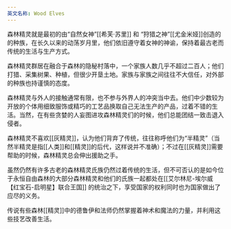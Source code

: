 ```yaml
---
英文名称: Wood Elves
---
```

森林精灵就是最初的由“自然女神”[[希芙·苏里]] 和 “狩猎之神”[[尤金米娅]]创造的的种族，在长久以来的动荡岁月里，他们依旧遵守着女神的神谕，保持着最古老而传统的生活与生产方式。 

森林精灵群居在融合于森林的隐秘村落中，一个家族人数几乎不超过二百人；他们打猎、采集树果、种植，但很少开垦土地。家族与家族之间往往不大信任，对外部的种族也持谨慎的态度。 

森林精灵与外人的接触通常有限，也不参与外界人的冲突当中去。他们中少数较为开放的个体用细致服饰或精巧的工艺品换取自己无法生产的产品，过着不错的生活。当然，在有些贪婪的人妄图进攻森林精灵们的时候，他们总能团结一致击退入侵者。 

森林精灵不喜欢[[灰精灵]]，认为他们背弃了传统，往往称呼他们为“半精灵”（当然半精灵是指[[人类]]和[[精灵]]的后代，这样说并不准确）；不过在[[灰精灵]]需要帮助的时候，森林精灵总会伸出援助之手。 

虽然仍然有许多古老的森林精灵氏族仍然过着传统的生活，但不可否认的是如今位于永恒自由森林的大部分森林精灵和他们的氏族一起都处在[[艾尔林尼-埃尔威【红宝石-启明星】联合王国]] 的统治之下，享受国家的权利同时也为国家做出了应尽的义务。 ​ 

传说有些森林[[精灵]]中的德鲁伊和法师仍然掌握着神术和魔法的力量，并利用这些技艺改善生活。